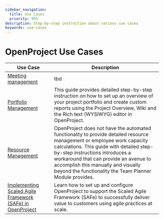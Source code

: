 ```yaml
---
sidebar_navigation:
  title: Use Cases
  priority: 955
description: Step-by-step instruction about various use cases
keywords: use-cases
---
```


# OpenProject Use Cases

| Use Case                                                     | Description                                                  |
| ------------------------------------------------------------ | ------------------------------------------------------------ |
| [Meeting management](meeting-management)                     | tbd                                                          |
| [Portfolio Management](portfolio-management)                 | This guide provides detailed step-by-step instruction on how to set up an overview of your project portfolio and create custom reports using the Project Overview, Wiki and the Rich text (WYSIWYG) editor in OpenProject. |
| [Resource Management](resource-management)                   | OpenProject does not have the automated functionality to provide detailed resource management or employee work capacity calculations. This guide with detailed step-by-step instructions introduces a workaround that can provide an avenue to accomplish this manually and visually beyond the functionality the Team Planner Module provides. |
| [Implementing Scaled Agile Framework (SAFe) in OpenProject](safe-framework) | Learn how to set up and configure OpenProject to support the Scaled Agile Framework (SAFe) to successfully deliver value to customers using agile practices at scale. |
